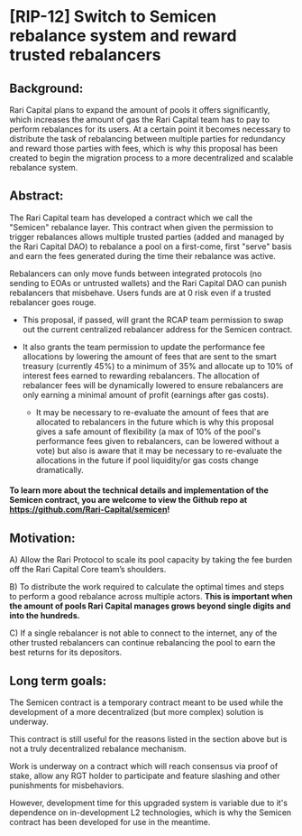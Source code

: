 # [RIP-12] Switch to Semicen rebalance system and reward trusted rebalancers

## Background:

Rari Capital plans to expand the amount of pools it offers significantly, which increases the amount of gas the Rari Capital team has to pay to perform rebalances for its users. At a certain point it becomes necessary to distribute the task of rebalancing between multiple parties for redundancy and reward those parties with fees, which is why this proposal has been created to begin the migration process to a more decentralized and scalable rebalance system. 

## Abstract:

The Rari Capital team has developed a contract which we call the "Semicen" rebalance layer. 
This contract when given the permission to trigger rebalances allows multiple trusted parties (added and managed by the Rari Capital DAO) to rebalance a pool on a first-come, first "serve" basis and earn the fees generated during the time their rebalance was active.

Rebalancers can only move funds between integrated protocols (no sending to EOAs or untrusted wallets) and the Rari Capital DAO can punish rebalancers that misbehave. Users funds are at 0 risk even if a trusted rebalancer goes rouge.

- This proposal, if passed, will grant the RCAP team permission to swap out the current centralized rebalancer address for the Semicen contract. 

- It also grants the team permission to update the performance fee allocations by lowering the amount of fees that are sent to the smart treasury (currently 45%) to a minimum of 35% and allocate up to 10% of interest fees earned to rewarding rebalancers. The allocation of rebalancer fees will be dynamically lowered to ensure rebalancers are only earning a minimal amount of profit (earnings after gas costs).
  - It may be necessary to re-evaluate the amount of fees that are allocated to rebalancers in the future which is why this proposal gives a safe amount of flexibility (a max of 10% of the pool's performance fees given to rebalancers, can be lowered without a vote) but also is aware that it may be necessary to re-evaluate the allocations in the future if pool liquidity/or gas costs change dramatically.

#### To learn more about the technical details and implementation of the Semicen contract, you are welcome to view the Github repo at https://github.com/Rari-Capital/semicen!
  
## Motivation:

A) Allow the Rari Protocol to scale its pool capacity by taking the fee burden off the Rari Capital Core team’s shoulders.

B) To distribute the work required to calculate the optimal times and steps to perform a good rebalance across multiple actors. **This is important when the amount of pools Rari Capital manages grows beyond single digits and into the hundreds.**

C) If a single rebalancer is not able to connect to the internet, any of the other trusted rebalancers can continue rebalancing the pool to earn the best returns for its depositors.

## Long term goals:

The Semicen contract is a temporary contract meant to be used while the development of a more decentralized (but more complex) solution is underway.

This contract is still useful for the reasons listed in the section above but is not a truly decentralized rebalance mechanism. 

Work is underway on a contract which will reach consensus via proof of stake, allow any RGT holder to participate and feature slashing and other punishments for misbehaviors. 

However, development time for this upgraded system is variable due to it's dependence on in-development L2 technologies, which is why the Semicen contract has been developed for use in the meantime.
